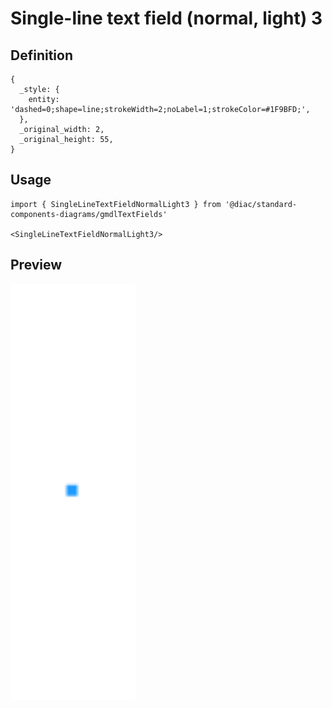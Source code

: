 # Single-line text field (normal, light) 3

## Definition

```
{
  _style: { 
    entity: 'dashed=0;shape=line;strokeWidth=2;noLabel=1;strokeColor=#1F9BFD;',
  },
  _original_width: 2,
  _original_height: 55,
}
```

## Usage

```
import { SingleLineTextFieldNormalLight3 } from '@diac/standard-components-diagrams/gmdlTextFields'

<SingleLineTextFieldNormalLight3/>
```

## Preview

<img src="./single-line-text-field-normal-light-3.png" width="200"/>
